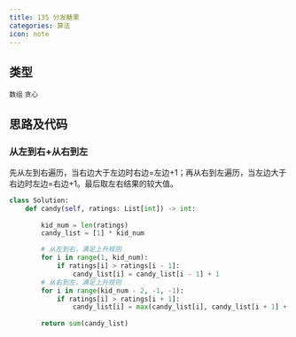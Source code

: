 ```yaml
---
title: 135 分发糖果
categories: 算法
icon: note
---
```


## 类型

`数组`  `贪心`

## 思路及代码

### 从左到右+从右到左

先从左到右遍历，当右边大于左边时右边=左边+1；再从右到左遍历，当左边大于右边时左边=右边+1。最后取左右结果的较大值。

```python
class Solution:
    def candy(self, ratings: List[int]) -> int:
        
        kid_num = len(ratings)
        candy_list = [1] * kid_num

        # 从左到右，满足上升规则
        for i in range(1, kid_num):
            if ratings[i] > ratings[i - 1]:
                candy_list[i] = candy_list[i - 1] + 1
        # 从右到左，满足上升规则
        for i in range(kid_num - 2, -1, -1):
            if ratings[i] > ratings[i + 1]:
                candy_list[i] = max(candy_list[i], candy_list[i + 1] + 1)
        
        return sum(candy_list)

```
